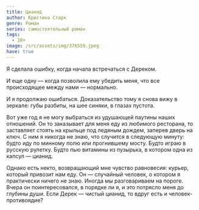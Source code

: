 ```yaml
---
title: Цианид
author: Кристина Старк
genre: Роман
series: самостоятельный роман
tags:
  - 18+
image: /src/assets/img/376559.jpeg
have: true
---
```

Я сделала ошибку, когда начала встречаться с Дереком.

И еще одну — когда позволила ему убедить меня, что все происходящее между нами — нормально.

И я продолжаю ошибаться. Доказательство тому я снова вижу в зеркале: губы разбиты, на шее синяки, в глазах пустота.

Вот уже год я не могу выбраться из удушающей паутины наших отношений. Он то заказывает для меня еду из любимого ресторана, то заставляет стоять на крыльце под ледяным дождем, заперев дверь на ключ. С ним я никогда не знаю, что случится в следующую минуту: будто иду по минному полю или прогнившему мосту. Будто играю в русскую рулетку. Будто пью витамины из пузырька, в котором одна из капсул — цианид.

Однако есть некто, возвращающий мне чувство равновесия: курьер, который привозит нам еду. Он — случайный человек, о котором я практически ничего не знаю. Иногда мы разговариваем на пороге. Вчера он поинтересовался, в порядке ли я, и это потрясло меня до глубины души. Если Дерек — чистый цианид, то вдруг есть и человек-противоядие?
